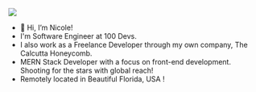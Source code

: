 ![](https://github.com/honeycombs89/github_banner(1).png)


- 👋 Hi, I’m Nicole!
- I'm Software Engineer at 100 Devs.
- I also work as a Freelance Developer through my own company, The Calcutta Honeycomb.
- MERN Stack Developer with a focus on front-end development. Shooting for the stars with global reach!
- Remotely located in Beautiful Florida, USA !

<!---
honeycombs89/honeycombs89 is a ✨ special ✨ repository because its `README.md` (this file) appears on your GitHub profile.
You can click the Preview link to take a look at your changes.
--->
